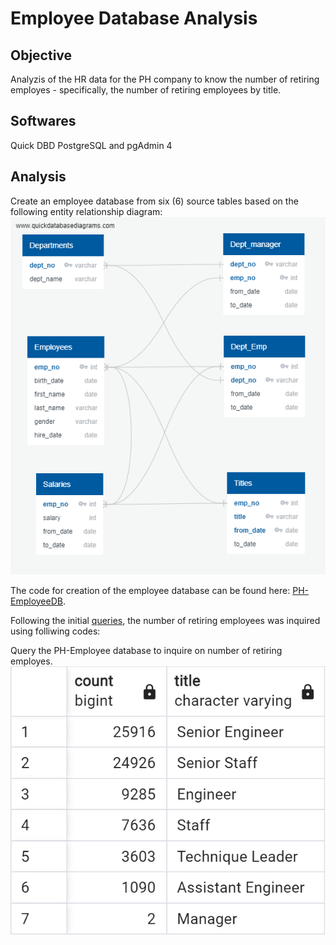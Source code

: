 # Employee Database Analysis

## Objective
Analyzis of the HR data for the PH company to know the number of retiring employes - specifically, the number of retiring employees by title.

## Softwares
Quick DBD
PostgreSQL and pgAdmin 4

## Analysis
Create an employee database from six (6) source tables based on the following entity relationship diagram:
![EmployeeDB_corrected](https://github.com/MSF2141/Pewlett-Hackard-Analysis./blob/8fe1f28002145b1d6d31c31df98789ae835ca774/EmployeeDB_corrected.png)

The code for creation of the employee database can be found here:
[PH-EmployeeDB](https://github.com/MSF2141/Pewlett-Hackard-Analysis./blob/b63cf1609694e84f6f13df894bf9590a4beea789/Queries/PH-EmployeeDB.sql).

Following the initial [queries](https://github.com/MSF2141/Pewlett-Hackard-Analysis./blob/a34a3655624e3f8baa822c887c8cd625d96ba158/Queries/queries.sql), the number of retiring employees was inquired using folliwing codes: 


Query the PH-Employee database to inquire on number of retiring employes. 
![retiring_titles](https://github.com/MSF2141/Pewlett-Hackard-Analysis./blob/41bd283d906456bbdd0256832483ed4945f41d0a/Data/retiring_titles.png)
